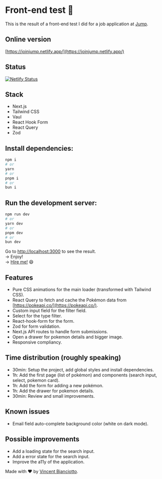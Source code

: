 # Front-end test 🚀

This is the result of a front-end test I did for a job application at [Jump](https://www.join-jump.com/).

## Online version

[https://joinjump.netlify.app/](https://joinjump.netlify.app/)

## Status

[![Netlify Status](https://api.netlify.com/api/v1/badges/246fee1a-4568-4b5b-953a-5fa0860d7572/deploy-status)](https://app.netlify.com/sites/joinjump/deploys)

## Stack

-   Next.js
-   Tailwind CSS
-   Vaul
-   React Hook Form
-   React Query
-   Zod

## Install dependencies:

```bash
npm i
# or
yarn
# or
pnpm i
# or
bun i
```

## Run the development server:

```bash
npm run dev
# or
yarn dev
# or
pnpm dev
# or
bun dev
```

Go to [http://localhost:3000](http://localhost:3000) to see the result.   
→ Enjoy!   
→ [Hire me!](mailto:vincent@celavi.fr) :smile:

## Features

-   Pure CSS animations for the main loader (transformed with Tailwind CSS).
-   React Query to fetch and cache the Pokémon data from [https://pokeapi.co/](https://pokeapi.co/).
-   Custom input field for the filter field.
-   Select for the type filter.
-   React-hook-form for the form.
-   Zod for form validation.
-   Next.js API routes to handle form submissions.
-   Open a drawer for pokemon details and bigger image.
-   Responsive compliancy.

## Time distribution (roughly speaking)

-   30min: Setup the project, add global styles and install dependencies.
-   1h: Add the first page (list of pokémon) and components (search input, select, pokemon card).
-   1h: Add the form for adding a new pokémon.
-   1h: Add the drawer for pokemon details.
-   30min: Review and small improvements.

## Known issues

-   Email field auto-complete background color (white on dark mode).

## Possible improvements

-   Add a loading state for the search input.
-   Add a error state for the search input.
-   Improve the a11y of the application.

Made with ❤️ by [Vincent Bianciotto](https://celavi.fr).